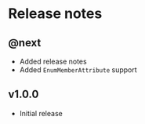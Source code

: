 # Release notes

## @next

- Added release notes
- Added `EnumMemberAttribute` support

## v1.0.0

- Initial release

